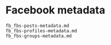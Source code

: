 # Facebook metadata

```{toctree}
fb_fbs-posts-metadata.md
fb_fbs-profiles-metadata.md
fb_fbs-groups-metadata.md
```